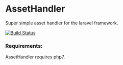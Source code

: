 # AssetHandler
Super simple asset handler for the laravel framework.

[![Build Status](https://travis-ci.org/Johannestegner/AssetHandler.svg?branch=master)](https://travis-ci.org/Johannestegner/AssetHandler)

### Requirements:
AssetHandler requires php7.
